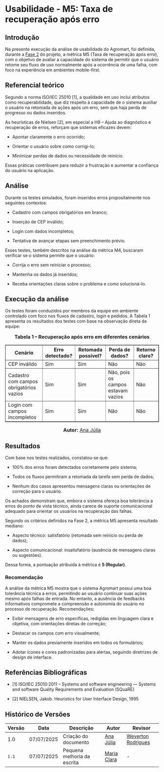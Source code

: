 # Usabilidade - M5: Taxa de recuperação após erro

## Introdução

Na presente execução da análise de usabilidade do Agromart, foi definida, durante a [Fase 2](https://fcte-qualidade-de-software-1.github.io/2025-1-T01--Betty-Snyder/gqm/gqm/#selecao-das-metricas) do projeto, a métrica M5 (Taxa de recuperação após erro), com o objetivo de avaliar a capacidade do sistema de permitir que o usuário retome seu fluxo de uso normalmente após a ocorrência de uma falha, com foco na experiência em ambientes mobile-first.

## Referencial teórico

Segundo a norma ISO/IEC 25010 [1], a qualidade em uso inclui atributos como recuperabilidade, que diz respeito à capacidade de o sistema auxiliar o usuário na retomada de ações após um erro, sem que haja perda de progresso ou dados inseridos.

As heurísticas de Nielsen [2], em especial a H9 – Ajuda ao diagnóstico e recuperação de erros, reforçam que sistemas eficazes devem:

- Apontar claramente o erro ocorrido;

- Orientar o usuário sobre como corrigi-lo;

- Minimizar perdas de dados ou necessidade de reinício.

Essas práticas contribuem para reduzir a frustração e aumentar a confiança do usuário na aplicação.

## Análise

Durante os testes simulados, foram inseridos erros propositalmente nos seguintes contextos:

- Cadastro com campos obrigatórios em branco;

- Inserção de CEP inválido;

- Login com dados incompletos;

- Tentativa de avançar etapas sem preenchimento prévio.

Esses testes, também descritos na análise da métrica M4, buscaram verificar se o sistema permite que o usuário:

- Corrija o erro sem reiniciar o processo;

- Mantenha os dados já inseridos;

- Receba orientações claras sobre o problema e como solucioná-lo.

## Execução da análise

Os testes foram conduzidos por membros da equipe em ambiente controlado com foco nos fluxos de cadastro, login e pedidos. A Tabela 1 apresenta os resultados dos testes com base na observação direta da equipe:

<div style="text-align: center">
  <font size="3">
    <p><b>Tabela 1 – Recuperação após erro em diferentes cenários</b></p>
  </font>

  <table border="1" style="margin: 0 auto;">
    <thead>
      <tr>
        <th>Cenário</th>
        <th>Erro detectado?</th>
        <th>Retomada possível?</th>
        <th>Perda de dados?</th>
        <th>Retorno claro?</th>
      </tr>
    </thead>
    <tbody>
      <tr>
        <td>CEP inválido</td>
        <td>Sim</td>
        <td>Sim</td>
        <td>Não</td>
        <td>Não</td>
      </tr>
      <tr>
        <td>Cadastro com campos obrigatórios vazios</td>
        <td>Sim</td>
        <td>Sim</td>
        <td>Não, pois os campos estavam vazios</td>
        <td>Não</td>
      </tr>
      <tr>
        <td>Login com campos incompletos</td>
        <td>Sim</td>
        <td>Sim</td>
        <td>Não</td>
        <td>Não</td>
      </tr>
    </tbody>
  </table>

  <font size="3">
    <p><b>Autor:</b> <a href="https://github.com/ailujana">Ana Júlia</a></p>
  </font>
</div>


## Resultados

Com base nos testes realizados, constatou-se que:

- 100% dos erros foram detectados corretamente pelo sistema;

- Todos os fluxos permitiram a retomada da tarefa sem perda de dados;

- Nenhum dos casos apresentou mensagens claras ou orientações de correção para o usuário.

Os achados demonstram que, embora o sistema ofereça boa tolerância a erros do ponto de vista técnico, ainda carece de suporte comunicacional adequado para orientar os usuários na recuperação das falhas.

Segundo os critérios definidos na Fase 2, a métrica M5 apresenta resultado mediano:

- Aspecto técnico: satisfatório (retomada sem reinício ou perda de dados);

- Aspecto comunicacional: insatisfatório (ausência de mensagens claras ou sugestões).

Dessa forma, a pontuação atribuída à métrica é **5 (Regular)**.

### Recomendação

A análise da métrica M5 mostra que o sistema Agromart possui uma boa tolerância técnica a erros, permitindo ao usuário continuar suas ações mesmo após falhas de entrada. No entanto, a ausência de feedbacks informativos compromete a compreensão e autonomia do usuário no processo de recuperação.
Recomendações:

- Exibir mensagens de erro específicas, redigidas em linguagem clara e objetiva, com orientações diretas de correção;

- Destacar os campos com erro visualmente;

- Manter os dados previamente inseridos em todos os formulários;

- Adotar ícones e cores padronizadas para alertas, seguindo diretrizes de design de interface.

## Referências Bibliográficas

- [1] ISO/IEC 25010:2011 – Systems and software engineering — Systems and software Quality Requirements and Evaluation (SQuaRE)

- [2] NIELSEN, Jakob. Heuristics for User Interface Design, 1995

## Histórico de Versões

| Versão | Data       | Descrição            | Autor                                            | Revisor |
|--------|------------|----------------------|--------------------------------------------------|---------|
| 1.0    | 07/07/2025 | Criação do documento | [Ana Júlia](https://github.com/ailujana)         | [Weverton Rodrigues](https://github.com/vevetin)  |
|`1.1`|07/07/2025|Pequena melhoria da escrita|[Maria Clara](https://github.com/Oleari19)| - |